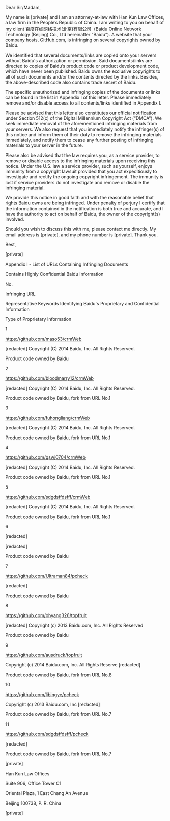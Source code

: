 Dear Sir/Madam,

My name is [private] and I am an attorney-at-law with Han Kun Law Offices, a
law firm in the People’s Republic of China. I am writing to you on behalf
of my client 百度在线网络技术(北京)有限公司（Baidu Online Network Technology
(Beijing) Co., Ltd hereinafter “Baidu”). A website that your company
hosts, GitHub.com, is infringing on several copyrights owned by Baidu.

We identified that several documents/links are copied onto your servers
without Baidu's authorization or permission. Said documents/links are
directed to copies of Baidu’s product code or product development code,
which have never been published. Baidu owns the exclusive copyrights to all
of such documents and/or the contents directed by the links. Besides, the
above-described code also contains trade secret of Baidu.

The specific unauthorized and infringing copies of the documents or links
can be found in the list in Appendix I of this letter. Please immediately
remove and/or disable access to all contents/links identified in Appendix I.

Please be advised that this letter also constitutes our official
notification under Section 512(c) of the Digital Millennium Copyright Act
(“DMCA”). We seek immediate removal of the aforementioned infringing
materials from your servers. We also request that you immediately notify
the infringer(s) of this notice and inform them of their duty to remove the
infringing materials immediately, and notify them to cease any further
posting of infringing materials to your server in the future.

Please also be advised that the law requires you, as a service provider, to
remove or disable access to the infringing materials upon receiving this
notice. Under the U.S. law a service provider, such as yourself, enjoys
immunity from a copyright lawsuit provided that you act expeditiously to
investigate and rectify the ongoing copyright infringement. The immunity is
lost if service providers do not investigate and remove or disable the
infringing material.

We provide this notice in good faith and with the reasonable belief that
rights Baidu owns are being infringed. Under penalty of perjury I certify
that the information contained in the notification is both true and
accurate, and I have the authority to act on behalf of Baidu, the owner of
the copyright(s) involved.

Should you wish to discuss this with me, please contact me directly. My
email address is [private], and
my phone number is [private]. Thank you.

Best,

[private]

Appendix I - List of URLs Containing Infringing Documents

Contains Highly Confidential Baidu Information

No.

Infringing URL

Representative Keywords Identifying Baidu's Proprietary and Confidential
Information

Type of Proprietary Information

1

https://github.com/maso53/crmWeb

[redacted] Copyright (C) 2014 Baidu, Inc. All Rights
Reserved.

Product code owned by Baidu

2

https://github.com/bloodmarry12/crmWeb

[redacted] Copyright (C) 2014 Baidu, Inc. All Rights
Reserved.

Product code owned by Baidu, fork from URL No.1

3

https://github.com/fuhongliang/crmWeb

[redacted] Copyright (C) 2014 Baidu, Inc. All Rights
Reserved.

Product code owned by Baidu, fork from URL No.1

4

https://github.com/gswj0704/crmWeb

[redacted] Copyright (C) 2014 Baidu, Inc. All Rights
Reserved.

Product code owned by Baidu, fork from URL No.1

5

https://github.com/sdgdsffdsfff/crmWeb

[redacted] Copyright (C) 2014 Baidu, Inc. All Rights
Reserved.

Product code owned by Baidu, fork from URL No.1

6

[redacted]

[redacted]

Product code owned by Baidu

7

https://github.com/Ultraman84/pcheck

[redacted]

Product code owned by Baidu

8

https://github.com/ohyang326/topfruit

[redacted] Copyright (c) 2013 Baidu.com,
Inc. All Rights Reserved

Product code owned by Baidu

9

https://github.com/ausdruck/topfruit

Copyright (c) 2014 Baidu.com, Inc. All Rights Reserve
[redacted]

Product code owned by Baidu, fork from URL No.8

10

https://github.com/libingye/pcheck

Copyright (c) 2013 Baidu.com, Inc [redacted]

Product code owned by Baidu, fork from URL No.7

11

https://github.com/sdgdsffdsfff/pcheck

[redacted]

Product code owned by Baidu, fork from URL No.7

[private]  

Han Kun Law Offices  

Suite 906, Office Tower C1  

Oriental Plaza, 1 East Chang An Avenue  

Beijing 100738, P. R. China  

[private]  
